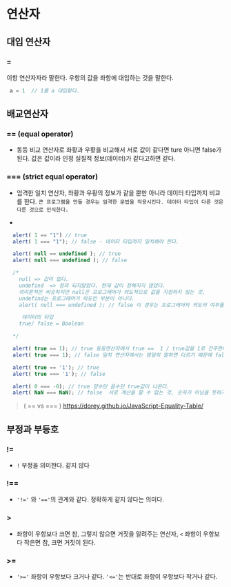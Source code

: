 # 연산자


## 대입 연산자

###  =

 이항 연산자자라 말한다. 우항의 값을 좌항에 대입하는 것을 말한다.

 ```javascript
  a = 1  // 1를 a 대입핟다.
 ```

## 배교연산자

###  == (equal operator)
 -  동등 비교 연산자로 좌황과 우황을 비교해서 서로 값이 같다면 ture 아니면 false가 된다. 값은 값이라 인정 실질적 정보(데이터)가 같다고하면 같다.


###  === (strict equal operator)
- 엄격한 일치 연산자, 좌황과 우황의 정보가 같을 뿐만 아니라 데이터 타입까지 비교를 한다. `큰 프로그램을 만들 경우는 엄격한 문법을 적용시킨다. 데이터 타입이 다른 것은 다른 것으로 인식한다.`

-

```javascript
  alert( 1 == "1") // true
  alert( 1 === "1"); // false - 데이터 타입까지 일치해야 한다.

  alert( null == undefined ); // true
  alert( null === undefined ); // false

  /*
    null => 값이 없다.
    undefind  => 정의 되지않았다. 현재 값이 정해지지 않았다.
    의미론적은 비슷하지만 null은 프로그래머가 의도적으로 값을 지정하지 않는 것,
    undefind는 프로그래머가 의도인 부분이 아니다.
    alert( null === undefined ); // false 이 경우는 프로그래머의 의도의 여부를 엄격하게 보면 다름 인식한다.

     데이터의 타입
    true/ false = Boolean

  */

  alert( true == 1); // true 동등연산자에서 true ==  1 / true값을 1로 간주한다. 1이 아닌 숫자들을 false로 간주한다.
  alert( true === 1); // false 일치 연산자에서는 엄밀히 말하면 다르기 때문에 false가 나온다.

  alert( true == '1'); // true
  alert( true === '1'); // false

  alert( 0 === -0); // true 양수던 음수던 true값이 나온다.
  alert( NaN === NaN); // false  서로 계산을 할 수 없는 것, 숫자가 아님을 뜻하기 때문에 false가 된다.

```

> ( == vs === ) https://dorey.github.io/JavaScript-Equality-Table/


## 부정과 부등호

### !=
- `!` 부정을 의미한다. 같지 않다

### !==
- `'!='` 와 `'=='`의 관계와 같다. 정확하게 같지 않다는 의미다.

### >
-  좌항이 우항보다 크면 참, 그렇지 않으면 거짓을 알려주는 연산자, `<` 좌항이 우항보다 작은면 참, 크면 거짓이 된다.

### >=
- `'>='` 좌항이 우항보다 크거나 같다. `'<='`는 반대로 좌항이 우항보다 작거나 같다.